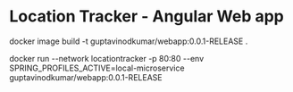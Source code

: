 # Location Tracker - Angular Web app

docker image build -t guptavinodkumar/webapp:0.0.1-RELEASE .

docker run --network locationtracker -p 80:80 --env SPRING_PROFILES_ACTIVE=local-microservice guptavinodkumar/webapp:0.0.1-RELEASE

